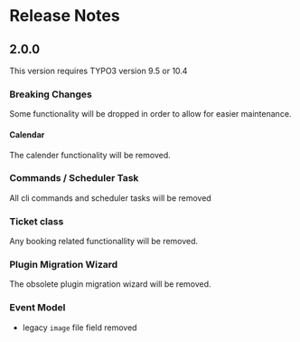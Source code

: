 Release Notes
=============

## 2.0.0

This version requires TYPO3 version 9.5 or 10.4

### Breaking Changes
Some functionality will be dropped in order to allow for easier maintenance. 

#### Calendar
The calender functionality will be removed.

### Commands / Scheduler Task
All cli commands and scheduler tasks will be removed

### Ticket class
Any booking related functionallity will be removed.

### Plugin Migration Wizard
The obsolete plugin migration wizard will be removed.

### Event Model

* legacy `image` file field removed
